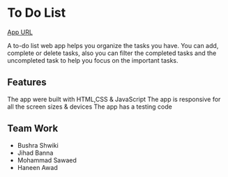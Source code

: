 # To Do List 
[App URL](https://webahead8.github.io/TDD-ToDoDo-List/)

A to-do list web app helps you organize the tasks you have. You can add, complete or delete tasks, also you can filter the completed tasks and the uncompleted task to help you focus on the important tasks.

## Features

The app were built with HTML,CSS & JavaScript
The app is responsive for all the screen sizes & devices
The app has a testing code 

## Team Work

* Bushra Shwiki
* Jihad Banna
* Mohammad Sawaed
* Haneen Awad
